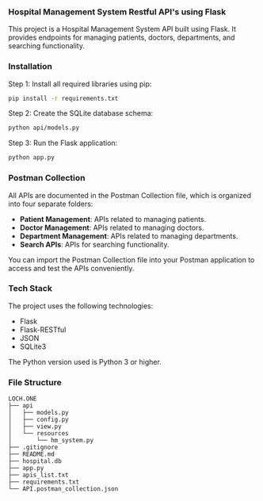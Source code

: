 ### Hospital Management System Restful API's using Flask

This project is a Hospital Management System API built using Flask. It provides endpoints for managing patients, doctors, departments, and searching functionality.

### Installation

Step 1: Install all required libraries using pip:

```bash
pip install -r requirements.txt
```

Step 2: Create the SQLite database schema:

```bash
python api/models.py
```

Step 3: Run the Flask application:

```bash
python app.py
```

### Postman Collection

All APIs are documented in the Postman Collection file, which is organized into four separate folders:

- **Patient Management**: APIs related to managing patients.
- **Doctor Management**: APIs related to managing doctors.
- **Department Management**: APIs related to managing departments.
- **Search APIs**: APIs for searching functionality.

You can import the Postman Collection file into your Postman application to access and test the APIs conveniently.

### Tech Stack

The project uses the following technologies:

- Flask
- Flask-RESTful
- JSON
- SQLite3

The Python version used is Python 3 or higher.

### File Structure

```
LOCH.ONE
├── api
│   ├── models.py
│   ├── config.py
│   ├── view.py
│   └── resources
│       └── hm_system.py
├── .gitignore
├── README.md
├── hospital.db
├── app.py
├── apis_list.txt
├── requirements.txt
└── API.postman_collection.json
```